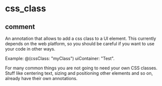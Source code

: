 # css_class
## comment

An annotation that allows to add a css class to a UI element.
This currently depends on the web platform, so you should be careful if you want to use your code in other ways.

Example:
@(cssClass: "myClass") uiContainer: "Test".

For many common things you are not going to need your own CSS classes.
Stuff like centering text, sizing and positioning other elements and so on, already have their own annotations.